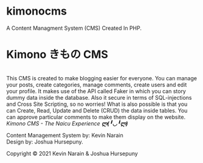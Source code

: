 # kimonocms
A Content Managment System (CMS) Created In PHP.

# Kimono きもの CMS
<br>
This CMS is created to make blogging easier for everyone. You can manage your posts, create categories, manage comments, create users and edit your profile. It makes use of the API called Faker in which you can story dummy data inside the database. Also it secure in terms of SQL-injections and Cross Site Scripting, so no worries! What is also possible is that you can Create, Read, Update and Delete (CRUD) the data inside tables. You can approve particular comments to make them display on the website.

<br>
<i>Kimono CMS - The Naicu Experience <b>ლ(╹◡╹ლ)</b></i>

<br>

Content Management System by: Kevin Narain
<br>
Design by: Joshua Hursepuny.

Copyright © 2021 Kevin Narain & Joshua Hursepuny
